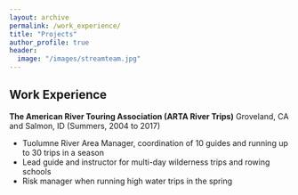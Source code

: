 ```yaml
---
layout: archive
permalink: /work_experience/
title: "Projects"
author_profile: true
header:
  image: "/images/streamteam.jpg"
---
```


## Work Experience

**The American River Touring Association (ARTA River Trips)**
Groveland, CA and Salmon, ID (Summers, 2004 to 2017)
-	Tuolumne River Area Manager, coordination of 10 guides and running up to 30 trips in a season
-	Lead guide and instructor for multi-day wilderness trips and rowing schools
-	Risk manager when running high water trips in the spring


